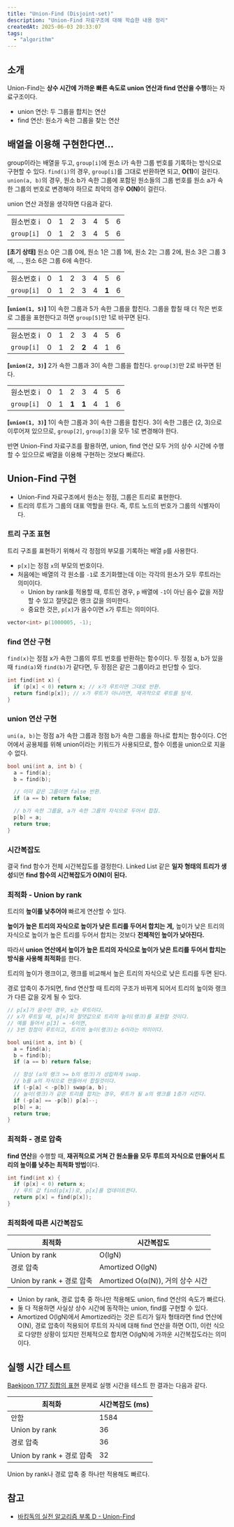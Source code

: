 ```yaml
---
title: "Union-Find (Disjoint-set)"
description: "Union-Find 자료구조에 대해 학습한 내용 정리"
createdAt: 2025-06-03 20:33:07
tags:
  - "algorithm"
---
```


## 소개

Union-Find는 **상수 시간에 가까운 빠른 속도로 union 연산과 find 연산을 수행**하는 자료구조이다.

- union 연산: 두 그룹을 합치는 연산
- find 연산: 원소가 속한 그룹을 찾는 연산

## 배열을 이용해 구현한다면...

group이라는 배열을 두고, `group[i]`에 원소 i가 속한 그룹 번호를 기록하는 방식으로 구현할 수 있다.
`find(i)`의 경우, `group[i]`를 그대로 반환하면 되고, <strong>O(1)</strong>이 걸린다.
`union(a, b)`의 경우, 원소 b가 속한 그룹에 포함된 원소들의 그룹 번호를 원소 a가 속한 그룹의 번호로 변경해야 하므로 최악의 경우 <strong>O(N)</strong>이 걸린다.

union 연산 과정을 생각하면 다음과 같다.

|            |     |     |     |     |     |     |     |
| ---------- | --- | --- | --- | --- | --- | --- | --- |
| 원소번호 i | 0   | 1   | 2   | 3   | 4   | 5   | 6   |
| `group[i]` | 0   | 1   | 2   | 3   | 4   | 5   | 6   |

**[초기 상태]** 원소 0은 그룹 0에, 원소 1은 그룹 1에, 원소 2는 그룹 2에, 원소 3은 그룹 3에, …, 원소 6은 그룹 6에 속한다.

|            |     |     |     |     |     |       |     |
| ---------- | --- | --- | --- | --- | --- | ----- | --- |
| 원소번호 i | 0   | 1   | 2   | 3   | 4   | 5     | 6   |
| `group[i]` | 0   | 1   | 2   | 3   | 4   | **1** | 6   |

**[`union(1, 5)`]** 1이 속한 그룹과 5가 속한 그룹을 합친다. 그룹을 합칠 때 더 작은 번호로 그룹을 표현한다고 하면 `group[5]`만 1로 바꾸면 된다.

|            |     |     |     |       |     |     |     |
| ---------- | --- | --- | --- | ----- | --- | --- | --- |
| 원소번호 i | 0   | 1   | 2   | 3     | 4   | 5   | 6   |
| `group[i]` | 0   | 1   | 2   | **2** | 4   | 1   | 6   |

**[`union(2, 3)`]** 2가 속한 그룹과 3이 속한 그룹을 합친다. `group[3]`만 2로 바꾸면 된다.

|            |     |     |       |       |     |     |     |
| ---------- | --- | --- | ----- | ----- | --- | --- | --- |
| 원소번호 i | 0   | 1   | 2     | 3     | 4   | 5   | 6   |
| `group[i]` | 0   | 1   | **1** | **1** | 4   | 1   | 6   |

**[`union(1, 3)`]** 1이 속한 그룹과 3이 속한 그룹을 합친다. 3이 속한 그룹은 (2, 3)으로 이루어져 있으므로, `group[2]`, `group[3]`을 모두 1로 변경해야 한다.

반면 Union-Find 자료구조를 활용하면, union, find 연산 모두 거의 상수 시간에 수행할 수 있으므로 배열을 이용해 구현하는 것보다 빠르다.

## Union-Find 구현

- Union-Find 자료구조에서 원소는 정점, 그룹은 트리로 표현한다.
- 트리의 루트가 그룹의 대표 역할을 한다. 즉, 루트 노드의 번호가 그룹의 식별자이다.

### 트리 구조 표현

트리 구조를 표현하기 위해서 각 정점의 부모를 기록하는 배열 `p`를 사용한다.

- `p[x]`는 정점 `x`의 부모의 번호이다.
- 처음에는 배열의 각 원소를 `-1`로 초기화했는데 이는 각각의 원소가 모두 루트라는 의미이다.
  - Union by rank를 적용할 때, 루트인 경우, `p` 배열에 `-1`이 아닌 음수 값을 저장할 수 있고 절댓값은 랭크 값을 의미한다.
  - 중요한 것은, `p[x]`가 음수이면 `x`가 루트는 의미이다.

```cpp title="union-find.cpp"
vector<int> p(1000005, -1);
```

### find 연산 구현

`find(x)`는 정점 x가 속한 그룹의 루트 번호를 반환하는 함수이다. 두 정점 a, b가 있을 때 `find(a)`와 `find(b)`가 같다면, 두 정점은 같은 그룹이라고 판단할 수 있다.

```cpp title="union-find.cpp"
int find(int x) {
  if (p[x] < 0) return x; // x가 루트이면 그대로 반환.
  return find(p[x]); // x가 루트가 아니라면, 재귀적으로 루트를 탐색.
}
```

### union 연산 구현

`uni(a, b)`는 정점 a가 속한 그룹과 정점 b가 속한 그룹을 하나로 합치는 함수이다.
C언어에서 공용체를 위해 union이라는 키워드가 사용되므로, 함수 이름을 union으로 지을 수 없다.

```cpp title="union-find.cpp"
bool uni(int a, int b) {
  a = find(a);
  b = find(b);

  // 이미 같은 그룹이면 false 반환.
  if (a == b) return false;

  // b가 속한 그룹을, a가 속한 그룹의 자식으로 두어서 합침.
  p[b] = a;
  return true;
}
```

### 시간복잡도

결국 find 함수가 전체 시간복잡도를 결정한다. Linked List 같은 **일자 형태의 트리가 생성**되면 **find 함수의 시간복잡도가 O(N)이 된다.**

### 최적화 - Union by rank

트리의 **높이를 낮추어야** 빠르게 연산할 수 있다.

**높이가 높은 트리의 자식으로 높이가 낮은 트리를 두어서 합치는 게,** 높이가 낮은 트리의 자식으로 높이가 높은 트리를 두어서 합치는 것보다 **전체적인 높이가 낮아진다.**

따라서 **union 연산에서 높이가 높은 트리의 자식으로 높이가 낮은 트리를 두어서 합치는 방식을 사용해 최적화**를 한다.

트리의 높이가 랭크이고, 랭크를 비교해서 높은 트리의 자식으로 낮은 트리를 두면 된다.

경로 압축이 추가되면, find 연산할 때 트리의 구조가 바뀌게 되어서 트리의 높이와 랭크가 다른 값을 갖게 될 수 있다.

```cpp title="union-find.cpp"
// p[x]가 음수인 경우, x는 루트이다.
// x가 루트일 때, p[x]의 절댓값으로 트리의 높이(랭크)를 표현할 것이다.
// 예를 들어서 p[3] = -6이면,
// 3번 정점이 루트이고, 트리의 높이(랭크)는 6이라는 의미이다.

bool uni(int a, int b) {
  a = find(a);
  b = find(b);
  if (a == b) return false;

  // 항상 (a의 랭크 >= b의 랭크)가 성립하게 swap.
  // b를 a의 자식으로 만들어서 합칠것이다.
  if (-p[a] < -p[b]) swap(a, b);
  // 높이(랭크)가 같은 트리를 합치는 경우, 루트가 될 a의 랭크를 1증가 시킨다.
  if (-p[a] == -p[b]) p[a]--;
  p[b] = a;
  return true;
}
```

### 최적화 - 경로 압축

**find 연산**을 수행할 때, **재귀적으로 거쳐 간 원소들을 모두 루트의 자식으로 만들어서 트리의 높이를 낮추는 최적화 방법**이다.

```cpp title="union-find.cpp"
int find(int x) {
  if (p[x] < 0) return x;
  // 루트 값 find(p[x])로, p[x]를 업데이트한다.
  return p[x] = find(p[x]);
}
```

### 최적화에 따른 시간복잡도

| 최적화                    | 시간복잡도                        |
| ------------------------- | --------------------------------- |
| Union by rank             | O(lgN)                            |
| 경로 압축                 | Amortized O(lgN)                  |
| Union by rank + 경로 압축 | Amortized O(α(N)), 거의 상수 시간 |

- Union by rank, 경로 압축 중 하나만 적용해도 union, find 연산의 속도가 빠르다.
- 둘 다 적용하면 사실상 상수 시간에 동작하는 union, find를 구현할 수 있다.
- Amortized O(lgN)에서 Amortized라는 것은 트리가 일자 형태라면 find 연산에 O(N), 경로 압축이 적용되어 루트의 자식에 대해 find 연산을 하면 O(1), 이런 식으로 다양한 상황이 있지만 전체적으로 합치면 O(lgN)에 가까운 시간복잡도라는 의미이다.

## 실행 시간 테스트

[Baekjoon 1717 집합의 표현](https://www.acmicpc.net/problem/1717) 문제로 실행 시간을 테스트 한 결과는 다음과 같다.

| 최적화                    | 시간복잡도 (ms) |
| ------------------------- | --------------- |
| 안함                      | 1584            |
| Union by rank             | 36              |
| 경로 압축                 | 36              |
| Union by rank + 경로 압축 | 32              |

Union by rank나 경로 압축 중 하나만 적용해도 빠르다.

## 참고

- [바킹독의 실전 알고리즘 부록 D - Union-Find](https://blog.encrypted.gg/1097)
